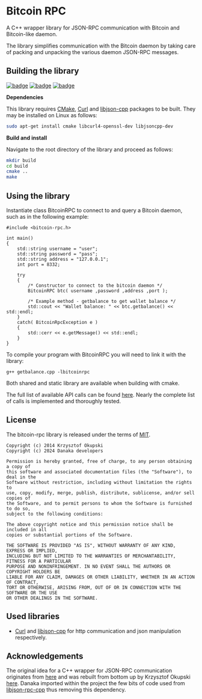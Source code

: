 Bitcoin RPC
===========

A C++ wrapper library for JSON-RPC communication with Bitcoin and Bitcoin-like daemon.

The library simplifies communication with the Bitcoin daemon by taking care of packing and unpacking the various daemon JSON-RPC messages.

Building the library
--------------------

[![badge](https://img.shields.io/badge/Language-C++-green)]()
[![badge](https://img.shields.io/badge/release-v1.1.0-blue)]()
[![badge](https://img.shields.io/badge/License-MIT-blue)](https://github.com/Danaka-dev/bitcoin-rpc/blob/master/LICENSE.md)

**Dependencies**

This library requires [CMake](http://www.cmake.org/cmake/resources/software.html), [Curl](http://curl.haxx.se/libcurl/) and [libjson-cpp](https://github.com/open-source-parsers/jsoncpp) packages to be built. They may be installed on Linux as follows:

```sh
sudo apt-get install cmake libcurl4-openssl-dev libjsoncpp-dev
```

**Build and install**

Navigate to the root directory of the library and proceed as follows:

```sh
mkdir build
cd build
cmake ..
make
```

Using the library
-----------------
Instantiate class BitcoinRPC to connect to and query a Bitcoin daemon, such as in the following example: 

```
#include <bitcoin-rpc.h>

int main()
{
    std::string username = "user";
    std::string password = "pass";
    std::string address = "127.0.0.1";
    int port = 8332;

    try
    {
        /* Constructor to connect to the bitcoin daemon */
        BitcoinRPC btc( username ,password ,address ,port );

        /* Example method - getbalance to get wallet balance */
        std::cout << "Wallet balance: " << btc.getbalance() << std::endl;
    }
    catch( BitcoinRpcException e )
    {
        std::cerr << e.getMessage() << std::endl;
    }
}
```

To compile your program with BitcoinRPC you will need to link it with the library:
```
g++ getbalance.cpp -lbitcoinrpc
```

Both shared and static library are available when building with cmake.

The full list of available API calls can be found [here](https://en.bitcoin.it/wiki/Original_Bitcoin_client/API_calls_list). Nearly the complete list of calls is implemented and thoroughly tested.

License
-------

The bitcoin-rpc library is released under the terms of [MIT](http://en.wikipedia.org/wiki/MIT_License).

```
Copyright (c) 2014 Krzysztof Okupski
Copyright (c) 2024 Danaka developers

Permission is hereby granted, free of charge, to any person obtaining a copy of 
this software and associated documentation files (the "Software"), to deal in the 
Software without restriction, including without limitation the rights to 
use, copy, modify, merge, publish, distribute, sublicense, and/or sell copies of 
the Software, and to permit persons to whom the Software is furnished to do so, 
subject to the following conditions:

The above copyright notice and this permission notice shall be included in all 
copies or substantial portions of the Software.

THE SOFTWARE IS PROVIDED "AS IS", WITHOUT WARRANTY OF ANY KIND, EXPRESS OR IMPLIED, 
INCLUDING BUT NOT LIMITED TO THE WARRANTIES OF MERCHANTABILITY, FITNESS FOR A PARTICULAR 
PURPOSE AND NONINFRINGEMENT. IN NO EVENT SHALL THE AUTHORS OR COPYRIGHT HOLDERS BE 
LIABLE FOR ANY CLAIM, DAMAGES OR OTHER LIABILITY, WHETHER IN AN ACTION OF CONTRACT, 
TORT OR OTHERWISE, ARISING FROM, OUT OF OR IN CONNECTION WITH THE SOFTWARE OR THE USE 
OR OTHER DEALINGS IN THE SOFTWARE.
```

Used libraries
--------------
- [Curl](http://curl.haxx.se/libcurl/) and [libjson-cpp](https://github.com/open-source-parsers/jsoncpp) for http communication and json manipulation respectively.

Acknowledgements
----------------
The original idea for a C++ wrapper for JSON-RPC communication originates from [here](https://github.com/mmgrant73/bitcoinapi) and was rebuilt from bottom up by Krzysztof Okupski [here](https://github.com/minium/bitcoin-api-cpp).
Danaka imported within the project the few bits of code used from [libjson-rpc-cpp](https://github.com/cinemast/libjson-rpc-cpp) thus removing this dependency. 